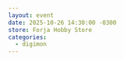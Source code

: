 ```yaml
---
layout: event
date: 2025-10-26 14:30:00 -0300
store: Forja Hobby Store
categories:
  - digimon
---
```

